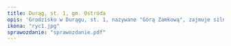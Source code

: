 ```yaml
---
title: Durąg, st. 1, gm. Ostróda
opis: 'Grodzisko w Durągu, st. 1, nazywane "Górą Zamkową", zajmuje silnie wyeksponowany cypel, który od zachodu i północy opływa rzeka Dylewka, a od wschodu rzeka Grabiczek. Ujście Dylewki do Grabiczka jest oddalone od stanowiska o około 450 m w kierunku północnowschodnim. Gród wzniesiono w miejscu, gdzie wysoczyzna przechodzi w wąski, długi cypel ułożony na osi północ-południe.'
ikona: "ryc1.jpg"
sprawozdanie: "sprawozdanie.pdf"
---
```

